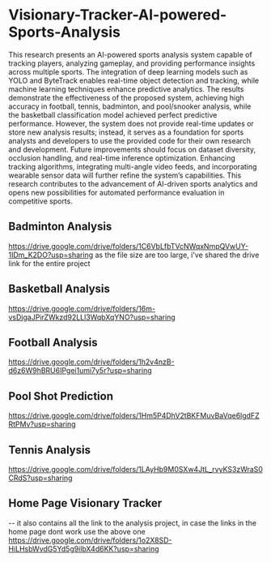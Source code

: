 # Visionary-Tracker-AI-powered-Sports-Analysis
This research presents an AI-powered sports analysis system capable of tracking players, analyzing gameplay, and providing performance insights across multiple sports. The integration of deep learning models such as YOLO and ByteTrack enables real-time object detection and tracking, while machine learning techniques enhance predictive analytics. The results demonstrate the effectiveness of the proposed system, achieving high accuracy in football, tennis, badminton, and pool/snooker analysis, while the basketball classification model achieved perfect predictive performance. However, the system does not provide real-time updates or store new analysis results; instead, it serves as a foundation for sports analysts and developers to use the provided code for their own research and development. Future improvements should focus on dataset diversity, occlusion handling, and real-time inference optimization. Enhancing tracking algorithms, integrating multi-angle video feeds, and incorporating wearable sensor data will further refine the system’s capabilities. This research contributes to the advancement of AI-driven sports analytics and opens new possibilities for automated performance evaluation in competitive sports.

## Badminton Analysis
https://drive.google.com/drive/folders/1C6VbLfbTVcNWqxNmpQVwUY-1IDm_K2DO?usp=sharing
as the file size are too large, i've shared the drive link for the entire project

## Basketball Analysis
https://drive.google.com/drive/folders/16m-vsDjgaJPirZWkzd92LLl3WqbXqYNO?usp=sharing

## Football Analysis
https://drive.google.com/drive/folders/1h2v4nzB-d6z6W9hBRU6IPgei1umi7y5r?usp=sharing

## Pool Shot Prediction
https://drive.google.com/drive/folders/1Hm5P4DhV2tBKFMuvBaVqe6lgdFZRtPMv?usp=sharing

## Tennis Analysis
https://drive.google.com/drive/folders/1LAyHb9M0SXw4JtL_rvyKS3zWraS0CRdS?usp=sharing

## Home Page Visionary Tracker
-- it also contains all the link to the analysis project, in case the links in the home page dont work use the above one 
https://drive.google.com/drive/folders/1o2X8SD-HiLHsbWvdG5Yd5g9ilbX4d6KK?usp=sharing
